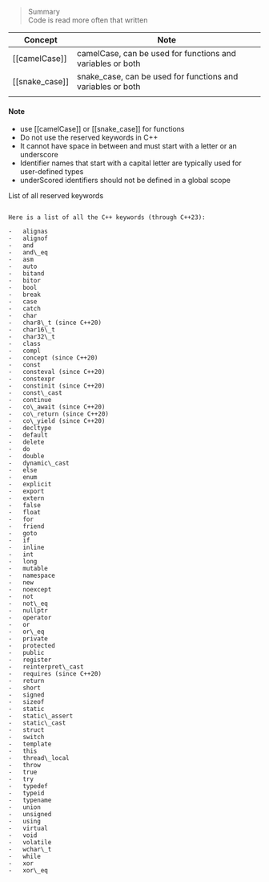 > Summary <br>
> Code is read more often that written

| Concept        | Note                                                        |
| -------------- | ----------------------------------------------------------- |
| [[camelCase]]  | camelCase, can be used for functions and variables or both  |
| [[snake_case]] | snake_case, can be used for functions and variables or both |
|                |                                                             |

#### Note

- use [[camelCase]] or [[snake_case]] for functions
- Do not use the reserved keywords in C++
- It cannot have space in between and must start with a letter or an underscore
- Identifier names that start with a capital letter are typically used for user-defined types
- underScored identifiers should not be defined in a global scope

List of all reserved keywords

```

Here is a list of all the C++ keywords (through C++23):

-   alignas
-   alignof
-   and
-   and\_eq
-   asm
-   auto
-   bitand
-   bitor
-   bool
-   break
-   case
-   catch
-   char
-   char8\_t (since C++20)
-   char16\_t
-   char32\_t
-   class
-   compl
-   concept (since C++20)
-   const
-   consteval (since C++20)
-   constexpr
-   constinit (since C++20)
-   const\_cast
-   continue
-   co\_await (since C++20)
-   co\_return (since C++20)
-   co\_yield (since C++20)
-   decltype
-   default
-   delete
-   do
-   double
-   dynamic\_cast
-   else
-   enum
-   explicit
-   export
-   extern
-   false
-   float
-   for
-   friend
-   goto
-   if
-   inline
-   int
-   long
-   mutable
-   namespace
-   new
-   noexcept
-   not
-   not\_eq
-   nullptr
-   operator
-   or
-   or\_eq
-   private
-   protected
-   public
-   register
-   reinterpret\_cast
-   requires (since C++20)
-   return
-   short
-   signed
-   sizeof
-   static
-   static\_assert
-   static\_cast
-   struct
-   switch
-   template
-   this
-   thread\_local
-   throw
-   true
-   try
-   typedef
-   typeid
-   typename
-   union
-   unsigned
-   using
-   virtual
-   void
-   volatile
-   wchar\_t
-   while
-   xor
-   xor\_eq
```
